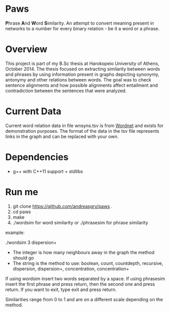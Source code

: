Paws
====

**P**hrase **A**nd **W**ord **S**imilarity.
An attempt to convert meaning present in networks to a number for every binary relation - be it
a word or a phrase.

# Overview

This project is part of my B.Sc thesis at Harokopeio University of Athens, October 2014.
The thesis focused on extracting similarity between words and phrases by using information
present in graphs depicting synonymy, antonymy and other relations between words. The goal
was to check sentence alignments and how possible alignments affect entailment and contradiction 
between the sentences that were analyzed.

# Current Data

Current word relation data in file wnsyns.tsv is from [Wordnet](http://wordnet.princeton.edu/) and 
exists for demonstration purposes. The format of the data in the tsv file represents links in the graph 
and can be replaced with your own.

# Dependencies

* g++ with C++11 support + stdlibs

# Run me

1. git clone https://github.com/andreasgrv/paws .
2. cd paws
3. make
4. ./wordsim for word similarity or ./phrasesim for phrase similarity

example: 

./wordsim 3 dispersion+

* The integer is how many neighbours away in the graph the method should go
* The string is the method to use: boolean, count, countdepth, recursive, dispersion, dispersion+, concentration, concentration+

If using wordsim insert two words separated by a space. If using phrasesim insert the first phrase and press return, then the second one
and press return. If you want to exit, type exit and press return.

Similarities range from 0 to 1 and are on a different scale depending on the method.
